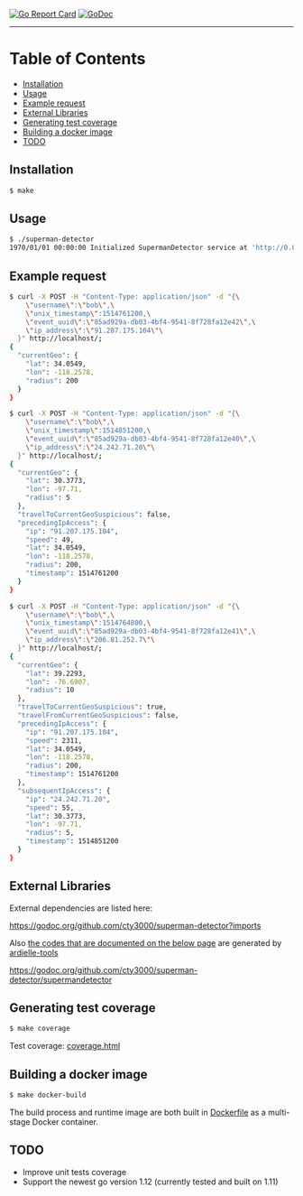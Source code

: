 [![Go Report Card](https://goreportcard.com/badge/github.com/cty3000/superman-detector)](https://goreportcard.com/report/github.com/cty3000/superman-detector) [![GoDoc](http://godoc.org/github.com/cty3000/superman-detector?status.svg)](http://godoc.org/github.com/cty3000/superman-detector)

---

Table of Contents
=================

- [Installation](#installation)
- [Usage](#usage)
- [Example request](#example-request)
- [External Libraries](#external-libraries)
- [Generating test coverage](#generating-test-coverage)
- [Building a docker image](#building-a-docker-image)
- [TODO](#todo)

## Installation
``` bash
$ make
```

## Usage
``` bash
$ ./superman-detector
1970/01/01 00:00:00 Initialized SupermanDetector service at 'http://0.0.0.0:80/'
```

## Example request
``` bash
$ curl -X POST -H "Content-Type: application/json" -d "{\
    \"username\":\"bob\",\
    \"unix_timestamp\":1514761200,\
    \"event_uuid\":\"85ad929a-db03-4bf4-9541-8f728fa12e42\",\
    \"ip_address\":\"91.207.175.104\"\
  }" http://localhost/;
{
  "currentGeo": {
    "lat": 34.0549,
    "lon": -118.2578,
    "radius": 200
  }
}

$ curl -X POST -H "Content-Type: application/json" -d "{\
    \"username\":\"bob\",\
    \"unix_timestamp\":1514851200,\
    \"event_uuid\":\"85ad929a-db03-4bf4-9541-8f728fa12e40\",\
    \"ip_address\":\"24.242.71.20\"\
  }" http://localhost/;
{
  "currentGeo": {
    "lat": 30.3773,
    "lon": -97.71,
    "radius": 5
  },
  "travelToCurrentGeoSuspicious": false,
  "precedingIpAccess": {
    "ip": "91.207.175.104",
    "speed": 49,
    "lat": 34.0549,
    "lon": -118.2578,
    "radius": 200,
    "timestamp": 1514761200
  }
}

$ curl -X POST -H "Content-Type: application/json" -d "{\
    \"username\":\"bob\",\
    \"unix_timestamp\":1514764800,\
    \"event_uuid\":\"85ad929a-db03-4bf4-9541-8f728fa12e41\",\
    \"ip_address\":\"206.81.252.7\"\
  }" http://localhost/;
{
  "currentGeo": {
    "lat": 39.2293,
    "lon": -76.6907,
    "radius": 10
  },
  "travelToCurrentGeoSuspicious": true,
  "travelFromCurrentGeoSuspicious": false,
  "precedingIpAccess": {
    "ip": "91.207.175.104",
    "speed": 2311,
    "lat": 34.0549,
    "lon": -118.2578,
    "radius": 200,
    "timestamp": 1514761200
  },
  "subsequentIpAccess": {
    "ip": "24.242.71.20",
    "speed": 55,
    "lat": 30.3773,
    "lon": -97.71,
    "radius": 5,
    "timestamp": 1514851200
  }
}
```

## External Libraries

External dependencies are listed here:

https://godoc.org/github.com/cty3000/superman-detector?imports

Also [the codes that are documented on the below page](./supermandetector) are generated by [ardielle-tools](https://github.com/ardielle/ardielle-tools)

https://godoc.org/github.com/cty3000/superman-detector/supermandetector

## Generating test coverage
``` bash
$ make coverage
```

Test coverage: [coverage.html](https://cty3000.github.io/superman-detector/coverage.html#file0)

## Building a docker image
``` bash
$ make docker-build
```

The build process and runtime image are both built in [Dockerfile](./Dockerfile) as a multi-stage Docker container.

## TODO
- Improve unit tests coverage
- Support the newest go version 1.12 (currently tested and built on 1.11)
